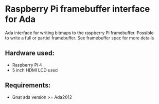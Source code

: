 # Raspberry Pi framebuffer interface for Ada

Ada interface for writing bitmaps to the raspberry Pi framebuffer. Possible to write a full or partiel framebuffer.
See framebuffer spec for more details

## Hardware used:
* Raspberry Pi 4
* 5 inch HDMI LCD used

## Requirements:
* Gnat ada version >= Ada2012 